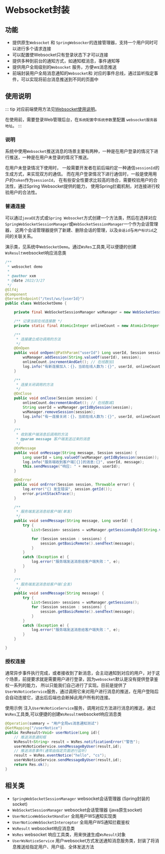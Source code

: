 # Websocket封装
## 功能
- 提供原生`Websocket` 和 `SpringWebsocker`的连接管理器，支持一个用户同时可以进行多个请求连接
- 可以配置使Websocket只有登录状态下才可以连接
- 提供多种到前台的通知方式，如通知框消息，事件通知等
- 提供用户全局级别的`Websocket` 服务，方便ws消息推送
- 前端封装用户全局消息通知的`Websocket`和 对应的事件总线，通过监听指定事件，可以实现将前台消息推送到不同的页面中
## 使用说明
::: tip
对应前端使用方法见[Websocket使用说明](/platform/front/vue3/Websocket使用说明.md)。

在使用前，需要登录Web管理后台，在`系统配置`中`系统参数`里配置 `websocket服务器地址`。
:::
### 说明
系统中使用`Websocket`推送消息的场景主要有两种，一种是在用户登录的情况下进行推送，一种是在用户未登录的情况下推送。

在用户未登录情况下使用时，
一般需要开发者在前后端约定一种通信`sessionId`的生成方式，来实现双方的通信。
而在用户登录情况下进行通信时，一般是使用用户的`token`作为`sessionId`， 在有些安全性要求比较高的场合，需要校验用户的合法性，通过Spring Websocket提供的能力，
使用Spring拦截机制，对连接进行校验用户的合法性。

### 普通连接
可以通过`javaEE`方式或`Spring Websocket`方式创建一个方法类，然后在选择对应`SpringWebSocketSessionManager`或`WebSocketSessionManager`一个作为会话管理器，
这两个会话管理器提供了新建、删除会话的管理，以及`会话id`与`用户标识id`之间的关联关系。

演示类，见系统中`WebSocketDemo`。通过`WsRes`工具类,可以便捷的创建`WsResult`websocket响应消息类
```java
/**
 * websocket demo
 *
 * @author xxm
 * @date 2022/3/27
 */
@Slf4j
@Component
@ServerEndpoint("/test/ws/{userId}")
public class WebSocketDemo {

    private final WebSocketSessionManager wsManager = new WebSocketSessionManager();

    /** 记录当前在线连接数 */
    private static final AtomicInteger onlineCount = new AtomicInteger(0);

    /**
     * 连接建立成功调用的方法
     */
    @OnOpen
    public void onOpen(@PathParam("userId") Long userId, Session session) {
        wsManager.addSession(String.valueOf(userId), session);
        onlineCount.incrementAndGet(); // 在线数加1
        log.info("有新连接加入：{}，当前在线人数为：{}", userId, onlineCount.get());
    }

    /**
     * 连接关闭调用的方法
     */
    @OnClose
    public void onClose(Session session) {
        onlineCount.decrementAndGet(); // 在线数减1
        String userId = wsManager.getIdBySession(session);
        wsManager.removeSession(session);
        log.info("有一连接关闭：{}，当前在线人数为：{}", userId, onlineCount.get());
    }

    /**
     * 收到客户端消息后调用的方法
     * @param message 客户端发送过来的消息
     */
    @OnMessage
    public void onMessage(String message, Session session) {
        Long userId = Long.valueOf(wsManager.getIdBySession(session));
        log.info("服务端收到客户端[{}]的消息:{}", userId, message);
        this.sendMessage("响应: " + message, userId);
    }

    @OnError
    public void onError(Session session, Throwable error) {
        log.error("{} 发生错误", session.getId());
        error.printStackTrace();
    }

    /**
     * 服务端发送消息给客户端(单发)
     */
    public void sendMessage(String message, Long userId) {
        try {
            List<Session> sessions = wsManager.getSessionsById(String.valueOf(userId));

            for (Session session : sessions) {
                session.getBasicRemote().sendText(message);
            }
        }
        catch (Exception e) {
            log.error("服务端发送消息给客户端失败：", e);
        }
    }

    /**
     * 服务端发送消息给客户端(全发)
     */
    public void sendMessage(String message) {
        try {
            List<Session> sessions = wsManager.getSessions();
            for (Session session : sessions) {
                session.getBasicRemote().sendText(message);
            }
        }
        catch (Exception e) {
            log.error("服务端发送消息给客户端失败：", e);
        }
    }

}
```
### 授权连接
通常异步事件执行完成，或者接收到了新消息，会主动通知到对应的用户，对于这个场景，前提要求就是需要用户进行登录，因为`websocket`默认是没有提供登录鉴权一系列的能力，
所以只能我们自己进行了实现。目前是提供了`UserWsNoticeService`服务，通过调用它来对用户进行消息的推送，在用户登陆后会自动连接它，退出后后端也会断掉此用户所有的连接。

使用示例
注入`UserWsNoticeService`服务，调用对应方法进行消息的推送，通过`WsRes`工具类,可以便捷的创建`WsResult`websocket响应消息类
```java
@Operation(summary = "用户全局ws消息通知测试")
@GetMapping("/userNotice")
public ResResult<Void> userNotice(Long id){
    // 推送消息通知框
    WsResult<String> result = WsRes.notificationError("警告");
    userWsNoticeService.sendMessageByUser(result,id);
    // 推送消息事件(通常由指定页面进行监听)
    result = WsRes.eventNotice("hello", "cs");
    userWsNoticeService.sendMessageByUser(result,id);
    return Res.ok();
}
```


## 相关类
- `SpringWebSocketSessionManager`  websocket会话管理器 (Spring封装的socket)
- `WebSocketSessionManager`  websocket会话管理器 (java原生socket)
- `UserNoticeWebSocketHandler` 全局用户WS通知实现类
- `UserNoticeWebSocketInterceptor` 全局用户WS通知拦截鉴权
- `WsResult` websocket响应消息类
- `WsRes` websocket 响应工具类，用来快速生成`WsResult`对象
- `UserWsNoticeService` 用户websocket方式发送通知消息服务类，封装了将消息推送给指定用户、用户组、全体发送方法
